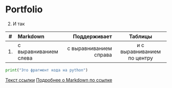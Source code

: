 # Portfolio

2. И так

| # | Markdown | Поддерживает | Таблицы |
| :-: | :-------------------- | ---------------------: |:---------------------------:|
| 1. | с выравниванием слева | с выравниванием справа | и с выравниванием по центру |

```python
print("Это фрагмент кода на python")
```
[Текст ссылки](адрес://ссылки.здесь "Заголовок ссылки")
[Подробнее о Markdown по ссылке](https://daringfireball.net/projects/markdown/)
